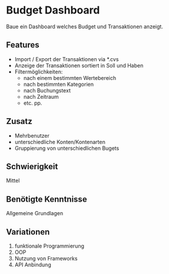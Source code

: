 # Budget Dashboard
 
 Baue ein Dashboard welches Budget und Transaktionen anzeigt. 
 
 ## Features
 - Import / Export der Transaktionen via *.cvs
 - Anzeige der Transaktionen sortiert in Soll und Haben
 - Filtermöglichkeiten:
 	- nach einem bestimmten Wertebereich 
 	- nach bestimmten Kategorien 
 	- nach Buchungstext 
 	- nach Zeitraum 
 	- etc. pp.

## Zusatz
- Mehrbenutzer 
- unterschiedliche Konten/Kontenarten 
- Gruppierung von unterschiedlichen Bugets
 
 ## Schwierigkeit
 Mittel
 
 ## Benötigte Kenntnisse
Allgemeine Grundlagen

## Variationen
1. funktionale Programmierung
2. OOP
3. Nutzung von Frameworks
4. API Anbindung